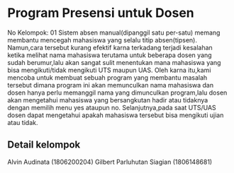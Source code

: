 # Program Presensi untuk Dosen
No Kelompok: 01
Sistem absen manual(dipanggil satu per-satu) memang membantu mencegah  mahasiswa yang selalu titip absen(tipsen). Namun,cara tersebut kurang efektif karna terkadang terjadi kesalahan ketika melihat nama mahasiswa terutama untuk beberapa dosen yang sudah berumur,lalu akan sangat sulit menentukan mana mahasiswa yang bisa mengikuti/tidak mengikuti UTS maupun UAS. Oleh karna itu,kami mencoba untuk membuat sebuah program yang membantu masalah tersebut dimana program ini akan memunculkan nama mahasiswa dan dosen hanya perlu memanggil nama yang dimunculkan program,lalu dosen akan mengetahui mahasiswa yang bersangkutan hadir atau tidaknya dengan memilih menu yes ataupun no. Selanjutnya,pada saat UTS/UAS dosen dapat mengetahui apakah mahasiswa tersebut bisa mengikuti ujian atau tidak.
## Detail kelompok
Alvin Audinata (1806200204)
Gilbert Parluhutan Siagian (1806148681)
